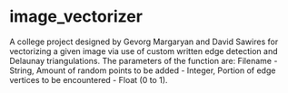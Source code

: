# image_vectorizer

A college project designed by Gevorg Margaryan and David Sawires for vectorizing a given image via use of custom written edge detection and Delaunay triangulations.
The parameters of the function are:
  Filename - String,
  Amount of random points to be added - Integer,
  Portion of edge vertices to be encountered - Float (0 to 1).
